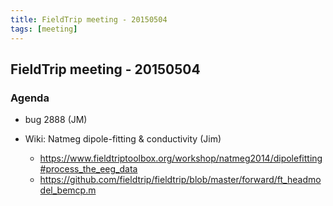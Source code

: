 ```yaml
---
title: FieldTrip meeting - 20150504
tags: [meeting]
---
```


## FieldTrip meeting - 20150504

### Agenda

- bug 2888 (JM)

- Wiki: Natmeg dipole-fitting & conductivity (Jim)
  - https://www.fieldtriptoolbox.org/workshop/natmeg2014/dipolefitting#process_the_eeg_data
  - https://github.com/fieldtrip/fieldtrip/blob/master/forward/ft_headmodel_bemcp.m
